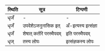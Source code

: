 | स्थिति | सूत्र | टिप्पणी |
| ----- | ------- | ------ |
| धृजँ | - | - |
| धृजँ | उपदेशेऽजनुनासिक इत् | अँ-इत्यस्य इत्संज्ञा |
| धृजँ | शेषात् कर्तरि परस्मैपदम् | इति परस्मैपदम् |
| धृज् | तस्य लोपः | इत्संज्ञकस्य लोपः |
